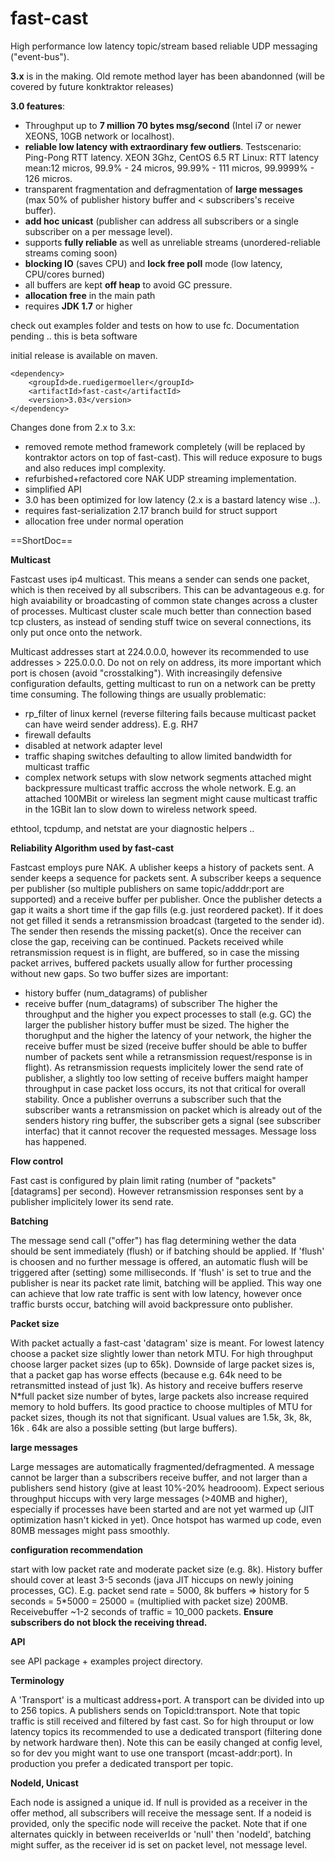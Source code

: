 fast-cast
=========


High performance low latency topic/stream based reliable UDP messaging ("event-bus").

**3.x** is in the making. Old remote method layer has been abandonned (will be covered by future konktraktor releases)

**3.0 features**:
- Throughput up to **7 million 70 bytes msg/second** (Intel i7 or newer XEONS, 10GB network or localhost).
- **reliable low latency with extraordinary few outliers**. Testscenario: Ping-Pong RTT latency. XEON 3Ghz, CentOS 6.5 RT Linux: RTT latency mean:12 micros, 99.9% - 24 micros, 99.99% - 111 micros, 99.9999% - 126 micros. 
- transparent fragmentation and defragmentation of **large messages** (max 50% of publisher history buffer and < subscribers's receive buffer).
- **add hoc unicast** (publisher can address all subscribers or a single subscriber on a per message level).
- supports **fully reliable** as well as unreliable streams (unordered-reliable streams coming soon)
- **blocking IO** (saves CPU) and **lock free poll** mode (low latency, CPU/cores burned)
- all buffers are kept **off heap** to avoid GC pressure.
- **allocation free** in the main path
- requires **JDK 1.7** or higher

check out examples folder and tests on how to use fc. Documentation pending .. this is beta software

initial release is available on maven.
```
<dependency>
    <groupId>de.ruedigermoeller</groupId>
    <artifactId>fast-cast</artifactId>
    <version>3.03</version>
</dependency>
```

Changes done from 2.x to 3.x:
- removed remote method framework completely (will be replaced by kontraktor actors on top of fast-cast). This will  reduce exposure to bugs and also reduces impl complexity.
- refurbished+refactored core NAK UDP streaming implementation.
- simplified API
- 3.0 has been optimized for low latency (2.x is a bastard latency wise ..). 
- requires fast-serialization 2.17 branch build for struct support
- allocation free under normal operation

==ShortDoc==

**Multicast**

Fastcast uses ip4 multicast. This means a sender can sends one packet, which is then received by all subscribers. This can be advantageous e.g. for high avaiability or broadcasting of common state changes across a cluster of processes. Multicast cluster scale much better than connection based tcp clusters, as instead of sending stuff twice on several connections, its only put once onto the network.

Multicast addresses start at 224.0.0.0, however its recommended to use addresses > 225.0.0.0. Do not on rely on address, its more important which port is chosen (avoid "crosstalking").
With increasingily defensive configuration defaults, getting multicast to run on a network can be pretty time consuming. The following things are usually problematic:
* rp_filter of linux kernel (reverse filtering fails because multicast packet can have weird sender address). E.g. RH7
* firewall defaults
* disabled at network adapter level
* traffic shaping switches defaulting to allow limited bandwidth for multicast traffic
* complex network setups with slow network segments attached might backpressure multicast traffic accross the whole network. E.g. an attached 100MBit or wireless lan segment might cause multicast traffic in the 1GBit lan to slow down to wireless network speed.

ethtool, tcpdump, and netstat are your diagnostic helpers ..

**Reliability Algorithm used by fast-cast**

Fastcast employs pure NAK. A ublisher keeps a history of packets sent. A sender keeps a sequence for packets sent. A subscriber keeps a sequence per publisher (so multiple publishers on same topic/adddr:port are supported) and a receive buffer per publisher.
Once the publisher detects a gap it waits a short time if the gap fills (e.g. just reordered packet). If it does not get filled it sends a retransmission broadcast (targeted to the sender id). The sender then resends the missing packet(s). Once the receiver can close the gap, receiving can be continued. Packets received while retransmission request is in flight, are buffered, so in case the missing packet arrives, buffered packets usually allow for further processing without new gaps.
So two buffer sizes are important:
- history buffer (num_datagrams) of publisher
- receive buffer (num_datagrams) of subscriber
The higher the throughput and the higher you expect processes to stall (e.g. GC) the larger the publisher history buffer must be sized.
The higher the thorughput and the higher the latency of your network, the higher the receive buffer must be sized (receive buffer should be able to buffer number of packets sent while a retransmission request/response is in flight). As retransmission requests implicitely lower the send rate of publisher, a slightly too low setting of receive buffers maight hamper throughput in case packet loss occurs, its not that critical for overall stability.
Once a publisher overruns a subscriber such that the subscriber wants a retransmission on packet which is already out of the senders history ring buffer, the subscriber gets a signal (see subscriber interfac) that it cannot recover the requested messages. Message loss has happened.

**Flow control**

Fast cast is configured by plain limit rating (number of "packets" [datagrams] per second). However retransmission responses sent by a publisher implicitely lower its send rate.

**Batching**

The message send call ("offer") has flag determining wether the data should be sent immediately (flush) or if batching should be applied. If  'flush' is choosen and no further message is offered, an automatic flush will be triggered after (setting) some milliseconds. If 'flush' is set to true and the publisher is near its packet rate limit, batching will be applied. This way one can achieve that low rate traffic is sent with low latency, however once traffic bursts occur, batching will avoid backpressure onto publisher.

**Packet size**

With packet actually a fast-cast 'datagram' size is meant. For lowest latency choose a packet size slightly lower than netork MTU. For high throughput choose larger packet sizes (up to 65k). Downside of large packet sizes is, that a packet gap has worse effects (because e.g. 64k need to be retransmitted instead of just 1k). As history and receive buffers reserve N*full packet size number of bytes, large packets also increase required memory to hold buffers. Its good practice to choose multiples of MTU for packet sizes, though its not that significant. Usual values are 1.5k, 3k, 8k, 16k . 64k are also a possible setting (but large buffers).

**large messages**

Large messages are automatically fragmented/defragmented. A message cannot be larger than a subscribers receive buffer, and not larger than a publishers send history (give at least 10%-20% headrooom).
Expect serious throughput hiccups with very large messages (>40MB and higher), especially if processes have been started and are not yet warmed up (JIT optimization hasn't kicked in yet). Once hotspot has warmed up code, even 80MB messages might pass smoothly.

**configuration recommendation**

start with low packet rate and moderate packet size (e.g. 8k). History buffer should cover at least 3-5 seconds (java JIT hiccups on newly joining processes, GC). E.g. packet send rate = 5000, 8k buffers => history for 5 seconds = 5*5000 = 25000 = (multiplied with packet size) 200MB. Receivebuffer ~1-2 seconds of traffic = 10_000 packets.
**Ensure subscribers do not block the receiving thread.**

**API**

see API package + examples project directory.

**Terminology**

A 'Transport' is a multicast address+port. A transport can be divided into up to 256 topics. A publishers sends on TopicId:transport. Note that topic traffic is still received and filtered by fast cast. So for high throuput or low latency topics its recommended to use a dedicated transport (filtering done by network hardware then). Note this can be easily changed at config level, so for dev you might want to use one transport (mcast-addr:port). In production you prefer a dedicated transport per topic.

**NodeId, Unicast**

Each node is assigned a unique id. If null is provided as a receiver in the offer method, all subscribers will receive the message sent. If a nodeid is provided, only the specific node will receive the packet. Note that if one alternates quickly in between receiverIds or 'null' then 'nodeId', batching might suffer, as the receiver id is set on packet level, not message level.
